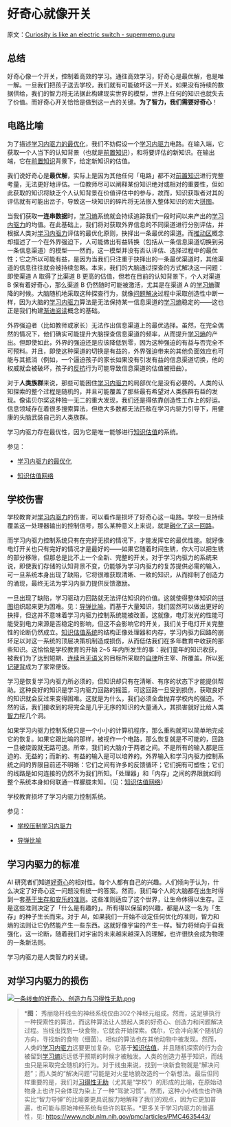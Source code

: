 # 好奇心就像开关

原文：[Curiosity is like an electric switch - supermemo.guru](https://supermemo.guru/wiki/Curiosity_is_like_an_electric_switch)

## 总结

好奇心像一个开关，控制着高效的学习。通往高效学习，好奇心是最优解，也是唯一解。一旦我们把孩子送去学校，我们就有可能破坏这一开关。如果没有持续的数据供给，我们的智力将无法据此构建现实世界的模型，世界上任何的知识也就失去了价值。而好奇心开关恰恰是做到这一点的关键。**为了智力，我们需要好奇心**！

## 电路比喻

为了描述[学习内驱力的最优化](https://supermemo.guru/wiki/Optimality_of_the_learn_drive)，我们不妨假设一个[学习内驱力](https://supermemo.guru/wiki/Learn_drive)电路。在输入端，它获取一个人当下的认知背景（也就是[前置知识](https://supermemo.guru/wiki/Prior_knowledge)），和将要评估的新知识。在输出端，它在[前置知识](https://supermemo.guru/wiki/Prior_knowledge)背景下，给定新知识的估值。

我们说好奇心是**最优解**，实际上是因为其他任何「电路」都不对[前置知识](https://supermemo.guru/wiki/Prior_knowledge)进行完整考量，无法更好地评估。一位教师尽可以阐释某份知识绝对或相对的重要性，但如此获取的知识将缺乏个人认知背景在价值评估中的参与，故而，知识获取者对其的评估就有可能出岔子，导致这一块知识的碎片将无法嵌入整体知识的宏大[拼图](https://supermemo.guru/wiki/Jigsaw_puzzle)。

当我们获取**一连串数据**时，[学习熵](https://supermemo.guru/wiki/Learntropy)系统就会持续追踪我们一段时间以来产出的[学习内驱力](https://supermemo.guru/wiki/Learn_drive)的均值。在此基础上，我们将对获取外界信息的不同渠道进行分别评估，并根据人类对[学习内驱力](https://supermemo.guru/wiki/Learn_drive)评估的最优化原则，抉择出一条最优的渠道。而[推动区](https://supermemo.guru/wiki/Push_zone)概念却描述了一个在外界强迫下，人可能做出有益转换（包括从一条信息渠道切换到另一条信息渠道）的模型——然而，这一模型并没有否认评估、选择过程中的最优性；它之所以可能有益，是因为当我们只注重于抉择出的一条最优渠道时，其他渠道的信息往往就会被持续忽略。本来，我们的大脑通过探查的方式解决这一问题：即使渠道 A 取得了比渠道 B 更高的估值，但若在目前的认知背景下，个人对渠道 B 保有着好奇心，那么渠道 B 仍然随时可能被激活，尤其是在渠道 A 的[学习熵](https://supermemo.guru/wiki/Learntropy)骤降的时候。大脑随机地采取这种探查行为，就像[问题解决](https://supermemo.guru/wiki/Problem_solving)过程中采取创造性中断一样，因为大脑的[学习内驱力](https://supermemo.guru/wiki/Learn_drive)算法是无法保持某一信息渠道的[学习熵](https://supermemo.guru/wiki/Learntropy)稳定的——这也正是我们构建[渐进阅读](https://supermemo.guru/wiki/Incremental_reading)概念的基础。

外界强迫者（比如教师或家长）无法作出信息渠道上的最优选择。虽然，在完全偶然的情况下，他们确实可能提升大脑探查信息渠道的频率，从而提升[学习熵](https://supermemo.guru/wiki/Learntropy)的产出。但即使如此，外界的强迫还是应该降低到零，因为这种强迫的有益与否完全不可预料。并且，即使这种渠道的切换是有益的，外界强迫带来的其他负面效应也可能与其抵消（例如，一个逼迫孩子的家长如果没有引发有益的信息渠道切换，他的权威就会被破坏，孩子的[反抗](https://supermemo.guru/wiki/Reactance)行为可能导致信息渠道的估值被扭曲）。

对于**人类族群**来说，那些可能困住[学习内驱力](https://supermemo.guru/wiki/Learn_drive)的局部优化是没有必要的。人类的认知探索的整个过程是随机的，并且可能覆盖了那些最有希望对人类族群有益的发现。像诺贝尔奖这种独一无二的重大发现，我们还是得依靠创造性工作上的好运。信息领域存在着很多搜索算法，但绝大多数都无法匹敌在学习内驱力引导下，用健康的头脑武装自己的人类族群。

学习内驱力存在最优性，因为它是唯一能够进行[知识估值](https://supermemo.guru/wiki/Knowledge_valuation)的系统。

参见：

- [学习内驱力的最优化](https://supermemo.guru/wiki/Optimality_of_the_learn_drive)

- [知识估值网络](https://supermemo.guru/wiki/Knowledge_valuation_network)

## 学校伤害

学校教育对[学习内驱力](https://supermemo.guru/wiki/Learn_drive)的伤害，可以看作是损坏了好奇心这一电路。学校一旦持续覆盖这一处理器输出的控制信号，那么某种意义上来说，就是[融化了这一回路](https://supermemo.guru/wiki/War_of_the_networks)。

而学习内驱力控制系统只有在完好无损的情况下，才能发挥它的最优性能。就好像电灯开关也只有完好的情况才是最好的——如果它随着时间生锈，你大可以把生锈的部分移除，但那总是比不上一个全新、完整的开关。对于学习内驱力的系统来说，即使我们存储的认知背景不变，仍能够为学习内驱力的复苏提供必需的输入，可一旦系统本身出现了缺陷，它将很难获取清晰、一致的知识，从而抑制了创造力的涌现，最终无法为学习内驱力提供反馈激励。

一旦出现了缺陷，学习驱动力回路就无法评估知识的价值。这就使得整体知识的[拼图](https://supermemo.guru/wiki/Jigsaw_puzzle)组织起来更为困难。见：[导弹比喻](https://supermemo.guru/wiki/Missile_metaphor)。而基于大量知识，我们固然可以做出更好的抉择，但这并不意味着学习内驱力控制系统能被改善。这就像，电灯发光的性能可能受到电力来源是否稳定的影响，但这不会影响它的开关，我们关于电灯开关完整性的论断仍然成立。[知识估值系统](https://supermemo.guru/wiki/Knowledge_valuation_system)的结构正像处理器和内存，学习内驱力回路的崩坏足以对这一系统的顶层决策机制造成损伤，从而低估我们在多年教育中收获的那些知识。这恰恰是学校教育的开始 2~5 年内所发生的事：我们童年的知识收获，被我们为了达到短期、[连续](https://supermemo.guru/wiki/On_the_superiority_of_a_rat_over_a_schooled_human)且[无语义](https://supermemo.guru/wiki/Asemantic_learning)的目标所采取的[自律](https://supermemo.guru/wiki/Self-discipline)所主宰、所覆盖。所以[死记硬背](https://supermemo.guru/wiki/Cramming)成为了家常便饭。

学习是恢复学习内驱力所必须的，但知识却只有在清晰、有序的状态下才能提供帮助。这种良好的知识是学习内驱力回路的摇篮，可这回路一旦受到损伤，获取良好的知识就会反过来变得困难。这就是为什么，我们必须全盘抛弃学校内的强迫。不然的话，我们接收到的将完全是几乎无序的知识的大量涌入，其损害就好比给人类[智力](https://supermemo.guru/wiki/Intelligence)挖几个洞。

如果学习内驱力控制系统只是一个小小的计算机程序，那么重构就可以简单地完成它的恢复。如果它跟比喻的那样，被视作一个电路，那么恢复就是不可能的，回路一旦被烧毁就无路可退。所幸，我们的大脑介于两者之间。不是所有的输入都是压迫的、无益的；而新的、有益的输入是可以培养的。外界输入和学习内驱力控制系统之间的界限目前还不明晰：它们之间有许多的反馈循环；它们拥有可塑性；它们的线路是如何连接的仍然不为我们所知。「处理器」和「内存」之间的界限就如同整个系统本身如何联通一样朦胧未知。（见：[知识估值网络](https://supermemo.guru/wiki/Knowledge_valuation_network)）

学校教育损坏了学习内驱力控制系统。

参见：

- [学校压制学习内驱力](https://supermemo.guru/wiki/Schools_suppress_the_learn_drive)

- [导弹比喻](https://supermemo.guru/wiki/Missile_metaphor)

## 学习内驱力的标准

AI 研究者们知道[好奇心](https://supermemo.guru/wiki/Learn_drive)的相对性。每个人都有自己的兴趣。人们倾向于认为，什么决定了好奇心这一问题没有统一的答案。然而，我们每个人的大脑都在出生时得到一套[基于生存和安乐的准则](https://supermemo.guru/wiki/Brain's_development_optimization_criteria)。这些准则适应了这个世界，让生命体得以生存。正是这些准则决定了「什么是有趣的」。所有得以保留的兴趣，都是从这一名为「生存」的种子生长而来。对于 AI，如果我们一开始不设定任何优化的准则，智力和熵的法则让它仍然能产生一些东西。这就好像宇宙的产生一样。智力将倾向于自我强化，这一论断，随着我们对宇宙的未来越来越深入的理解，也许很快会成为物理的一条新法则。

学习内驱力是人类智力的关键。

## 对学习内驱力的损伤

[![一条线虫的好奇心、创造力与习得性无助.png](https://supermemo.guru/images/thumb/e/ed/Curiosity%2C_creativity_and_learned_helplessness_in_a_worm.png/500px-Curiosity%2C_creativity_and_learned_helplessness_in_a_worm.png)](https://supermemo.guru/wiki/File:Curiosity,_creativity_and_learned_helplessness_in_a_worm.png)

> ***图：** 秀丽隐杆线虫的神经系统仅由302个神经元组成。然而，这足够执行一种探索性的算法，而这种算法让人想起人类的好奇心、创造力和问题解决过程。当线虫找到一块食物，它就会开始探索。偶尔，它会冲向某个随机的方向，寻找新的食物（细菌）。相似的算法也在其他动物中被发现。然而，人类的[学习内驱力](https://supermemo.guru/wiki/Learn_drive)远要更加复杂。它基于[知识估值](https://supermemo.guru/wiki/Knowledge_valuation)，并且随机探索的行为会被留到[学习熵](https://supermemo.guru/wiki/Learntropy)远远低于预期的时候才被触发。人类的创造力基于知识，而线虫只是采取完全随机的行为。对于线虫来说，找到一块新食物就是“解决问题”；而人类的“解决问题”可能是对火星地貌改造的一个新想法。最后但同样重要的是，我们对[习得性无助](https://supermemo.guru/wiki/Learned_helplessness)（尤其是“学校”）的形成的比喻，在原始动物身上也许只会体现为染上了一种“驾驶习惯”。然而，这种小小线虫也许确实比“智力导弹”的比喻要更具说服力地解释了我们的观点，因为它更加普遍，也可能与原始神经系统有些许的联系。*更多关于学习内驱力的普遍性，见: https://www.ncbi.nlm.nih.gov/pmc/articles/PMC4635443/